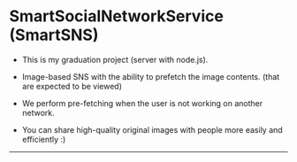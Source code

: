 SmartSocialNetworkService (SmartSNS)
===================

* This is my graduation project (server with node.js).

* Image-based SNS with the ability to prefetch the image contents. (that are expected to be viewed)

* We perform pre-fetching when the user is not working on another network.

* You can share high-quality original images with people more easily and efficiently :)

*****
